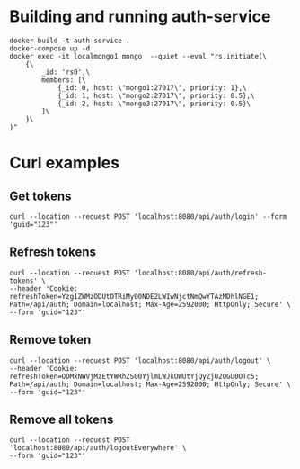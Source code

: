 # Building and running auth-service

```shell
docker build -t auth-service .
docker-compose up -d
docker exec -it localmongo1 mongo  --quiet --eval "rs.initiate(\
    {\
        _id: 'rs0',\
        members: [\
            {_id: 0, host: \"mongo1:27017\", priority: 1},\
            {_id: 1, host: \"mongo2:27017\", priority: 0.5},\
            {_id: 2, host: \"mongo3:27017\", priority: 0.5}\
        ]\
    }\
)"
```

# Curl examples

## Get tokens
```shell
curl --location --request POST 'localhost:8080/api/auth/login' --form 'guid="123"'
```

## Refresh tokens
```shell
curl --location --request POST 'localhost:8080/api/auth/refresh-tokens' \
--header 'Cookie: refreshToken=Yzg1ZWMzODUtOTRiMy00NDE2LWIwNjctNmQwYTAzMDhlNGE1; Path=/api/auth; Domain=localhost; Max-Age=2592000; HttpOnly; Secure' \
--form 'guid="123"'
```

## Remove token

```shell
curl --location --request POST 'localhost:8080/api/auth/logout' \
--header 'Cookie: refreshToken=ODMxNWVjMzEtYWRhZS00YjlmLWJkOWUtYjQyZjU2OGU0OTc5; Path=/api/auth; Domain=localhost; Max-Age=2592000; HttpOnly; Secure' \
--form 'guid="123"'
```

## Remove all tokens
```shell
curl --location --request POST 'localhost:8080/api/auth/logoutEverywhere' \
--form 'guid="123"'
```

